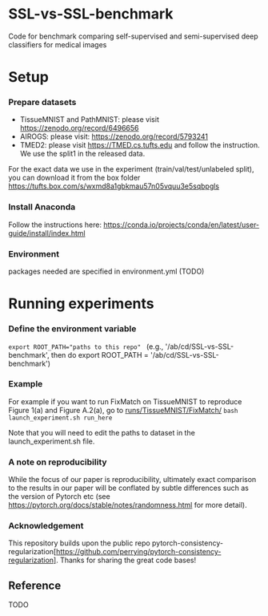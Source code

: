 # SSL-vs-SSL-benchmark
Code for benchmark comparing self-supervised and semi-supervised deep classifiers for medical images


# Setup
### Prepare datasets
- TissueMNIST and PathMNIST: please visit https://zenodo.org/record/6496656
- AIROGS: please visit: https://zenodo.org/record/5793241 
- TMED2: please visit https://TMED.cs.tufts.edu and follow the instruction. We use the split1 in the released data.

For the exact data we use in the experiment (train/val/test/unlabeled split), you can download it from the box folder https://tufts.box.com/s/wxmd8a1gbkmau57n05vquu3e5sqbpgls


### Install Anaconda
Follow the instructions here: https://conda.io/projects/conda/en/latest/user-guide/install/index.html

### Environment
packages needed are specified in environment.yml (TODO)

# Running experiments
### Define the environment variable
```export ROOT_PATH="paths to this repo" ```
(e.g., '/ab/cd/SSL-vs-SSL-benchmark', then do export ROOT_PATH = '/ab/cd/SSL-vs-SSL-benchmark')


### Example
For example if you want to run FixMatch on TissueMNIST to reproduce Figure 1(a) and Figure A.2(a), go to [runs/TissueMNIST/FixMatch/](runs/TissueMNIST/FixMatch/)
``` bash launch_experiment.sh run_here ```

Note that you will need to edit the paths to dataset in the launch_experiment.sh file.
### A note on reproducibility
While the focus of our paper is reproducibility, ultimately exact comparison to the results in our paper will be conflated by subtle differences such as the version of Pytorch etc (see https://pytorch.org/docs/stable/notes/randomness.html for more detail).

### Acknowledgement
This repository builds upon the public repo pytorch-consistency-regularization[https://github.com/perrying/pytorch-consistency-regularization]. Thanks for sharing the great code bases!

## Reference
TODO


